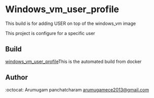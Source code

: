 # Windows_vm_user_profile
This build is for adding USER on top of the windows_vm image

This project is configure for a specific user

## Build
[windows_vm_user_profile](https://hub.docker.com/r/dockertchchen/windows_vm_user_profile/builds/)This is the automated build from docker

## Author
 :octocat: Arumugam panchatcharam arumugamece2013@gmail.com
